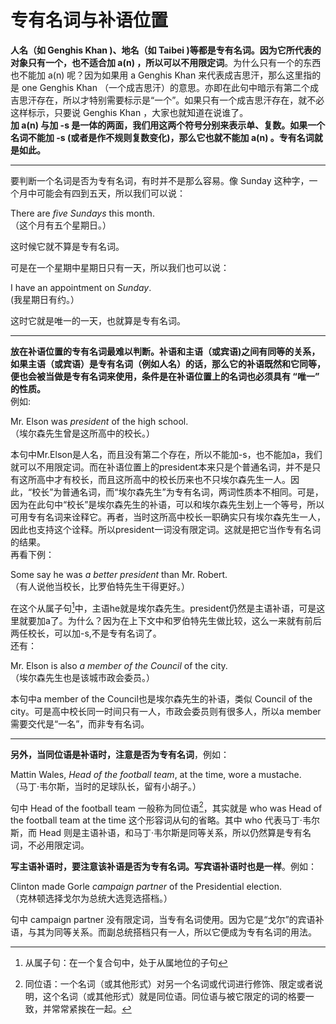# 专有名词与补语位置

**人名（如 Genghis Khan )、地名（如 Taibei )等都是专有名词。因为它所代表的对象只有一个，也不适合加 a(n) ，所以可以不用限定词**。为什么只有一个的东西也不能加 a(n) 呢？因为如果用 a Genghis Khan 来代表成吉思汗，那么这里指的是 one Genghis Khan  （一个成吉思汗）的意思。亦即在此句中暗示有第二个成吉思汗存在，所以才特别需要标示是“一个”。如果只有一个成吉思汗存在，就不必这样标示，只要说 Genghis Khan ，大家也就知道在说谁了。  
<b>加 a(n) 与加 -s 是一体的两面，我们用这两个符号分别来表示单、复数。如果一个名词不能加 -s (或者是作不规则复数变化)，那么它也就不能加 a(n) 。专有名词就是如此。</b>


---


要判断一个名词是否为专有名词，有时并不是那么容易。像 Sunday 这种字，一个月中可能会有四到五天，所以我们可以说：
>  
>>  
There are <em>five Sundays</em> this month.   
（这个月有五个星期日。）  
>>  
>  
这时候它就不算是专有名词。

可是在一个星期中星期日只有一天，所以我们也可以说：
>  
>>  
I have an appointment on <em>Sunday</em>.  
(我星期日有约。）  
>>
>  
这时它就是唯一的一天，也就算是专有名词。


---


<b>放在**补语位置的专有名词**最难以判断。补语和主语（或宾语)之间有同等的关系，如果主语（或宾语）是专有名词（例如人名）的话，那么它的补语既然和它同等，便也会被当做是专有名词来使用，条件是**在补语位置上的名词也必须具有 “唯一” 的性质**。</b>  
例如:  
>  
Mr. Elson was <em>president</em> of the high school.  
（埃尔森先生曾是这所高中的校长。）

本句中Mr.Elson是人名，而且没有第二个存在，所以不能加-s，也不能加a，我们就可以不用限定词。而在补语位置上的president本来只是个普通名词，并不是只有这所高中才有校长，而且这所高中的校长历来也不只埃尔森先生一人。因此，“校长”为普通名词，而“埃尔森先生”为专有名词，两词性质本不相同。可是，因为在此句中“校长”是埃尔森先生的补语，可以和埃尔森先生划上一个等号，所以可用专有名词来诠释它。再者，当时这所高中校长一职确实只有埃尔森先生一人，因此也支持这个诠释。所以president一词没有限定词。这就是把它当作专有名词的结果。  
再看下例：  
>  
Some say he was <em>a better president</em> than Mr. Robert.  
（有人说他当校长，比罗伯特先生干得更好。）

在这个从属子句[^1]中，主语he就是埃尔森先生。president仍然是主语补语，可是这里就要加a了。为什么？因为在上下文中和罗伯特先生做比较，这么一来就有前后两任校长，可以加-s,不是专有名词了。  
还有：
>  
Mr. Elson is also <em>a member of the Council</em> of the city.  
（埃尔森先生也是该城市政会委员。）

本句中a member of the Council也是埃尔森先生的补语，类似 Council of the city。可是高中校长同一时间只有一人，市政会委员则有很多人，所以a member需要交代是“一名”，而非专有名词。


---


**另外，当同位语是补语时，注意是否为专有名词**，例如：
>  
Mattin Wales, <em>Head of the football team</em>, at the time, wore a mustache.  
（马丁·韦尔斯，当时的足球队长，留有小胡子。）

句中 Head of the football team 一般称为同位语[^2]，其实就是 who was Head of the football team at the time 这个形容词从句的省略。其中 who 代表马丁·韦尔斯，而 Head 则是主语补语，和马丁·韦尔斯是同等关系，所以仍然算是专有名词，不必用限定词。

**写主语补语时，要注意该补语是否为专有名词。写宾语补语时也是一样**。例如：
>  
Clinton made Gorle <em>campaign partner</em> of the Presidential election.  
（克林顿选择戈尔为总统大选竞选搭档。）

句中 campaign partner 没有限定词，当专有名词使用。因为它是“戈尔”的宾语补语，与其为同等关系。而副总统搭档只有一人，所以它便成为专有名词的用法。  

[^1]: 从属子句：在一个复合句中，处于从属地位的子句  
[^2]: 同位语：一个名词（或其他形式）对另一个名词或代词进行修饰、限定或者说明，这个名词（或其他形式）就是同位语。同位语与被它限定的词的格要一致，并常常紧挨在一起。
